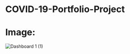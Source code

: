 # COVID-19-Portfolio-Project

# Image:

![Dashboard 1 (1)](https://user-images.githubusercontent.com/114427519/193959305-8fe1796f-c7df-4521-9c90-f90c209bdb44.png)
